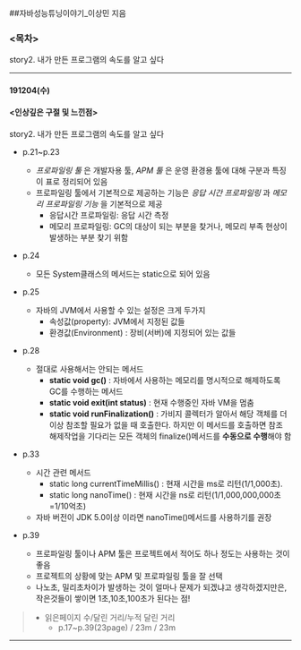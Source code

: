 ##자바성능튜닝이야기\_이상민 지음

### <목차>

story2. 내가 만든 프로그램의 속도를 알고 싶다

---

#### 191204(수)

#### <인상깊은 구절 및 느낀점>

story2. 내가 만든 프로그램의 속도를 알고 싶다

- p.21~p.23

  - _프로파일링 툴_ 은 개발자용 툴, _APM 툴_ 은 운영 환경용 툴에 대해 구분과 특징이 표로 정리되어 있음
  - 프로파일링 툴에서 기본적으로 제공하는 기능은 _응답 시간 프로파일링_ 과 _메모리 프로파일링 기능_ 을 기본적으로 제공
    - 응답시간 프로파일링: 응답 시간 측정
    - 메모리 프로파일링: GC의 대상이 되는 부분을 찾거나, 메모리 부족 현상이 발생하는 부분 찾기 위함

- p.24
  - 모든 System클래스의 메서드는 static으로 되어 있음
- p.25
  - 자바의 JVM에서 사용할 수 있는 설정은 크게 두가지
    - 속성값(property): JVM에서 지정된 값들
    - 환경값(Environment) : 장비(서버)에 지정되어 있는 값들
- p.28
  - 절대로 사용해서는 안되는 메서드
    - **static void gc()** : 자바에서 사용하는 메모리를 명시적으로 해제하도록 GC를 수행하는 메서드
    - **static void exit(int status)** : 현재 수행중인 자바 VM을 멈춤
    - **static void runFinalization()** : 가비지 콜렉터가 알아서 해당 객체를 더 이상 참조할 필요가 없을 때 호출한다. 하지만 이 메서드를 호출하면 참조 해제작업을 기다리는 모든 객체의 finalize()메서드를 **수동으로 수행**해야 함
- p.33

  - 시간 관련 메서드
    - static long currentTimeMillis() : 현재 시간을 ms로 리턴(1/1,000초).
    - static long nanoTime() : 현재 시간을 ns로 리턴(1/1,000,000,000초=1/10억초)
  - 자바 버전이 JDK 5.0이상 이라면 nanoTime()메서드를 사용하기를 권장

- p.39
  - 프로파일링 툴이나 APM 툴은 프로젝트에서 적어도 하나 정도는 사용하는 것이 좋음
  - 프로젝트의 상황에 맞는 APM 및 프로파일링 툴을 잘 선택
  - 나노초, 밀리초차이가 발생하는 것이 얼마나 문제가 되겠냐고 생각하겠지만은, 작은것들이 쌓이면 1초,10초,100초가 된다는 점!

> - 읽은페이지 수/달린 거리/누적 달린 거리<br>
>   - p.17~p.39(23page) / 23m / 23m

---
